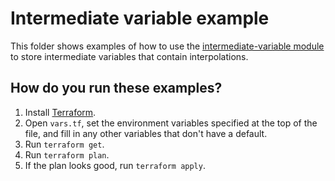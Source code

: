# Intermediate variable example

This folder shows examples of how to use the [intermediate-variable module](https://github.com/terraform-modules-krish/terraform-aws-utilities/blob/v0.0.5/modules/intermediate-variable)
to store intermediate variables that contain interpolations.




## How do you run these examples?

1. Install [Terraform](https://www.terraform.io/).
1. Open `vars.tf`, set the environment variables specified at the top of the file, and fill in any other variables that
   don't have a default.
1. Run `terraform get`.
1. Run `terraform plan`.
1. If the plan looks good, run `terraform apply`.



